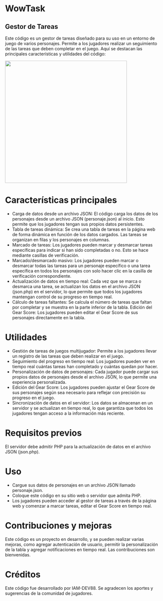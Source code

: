 # WowTask
## Gestor de Tareas
Este código es un gestor de tareas diseñado para su uso en un entorno de juego de varios personajes. Permite a los jugadores realizar un seguimiento de las tareas que deben completar en el juego. Aquí se destacan las principales características y utilidades del código:

<img src="https://i.ibb.co/T0gyc7V/Captura-de-pantalla-2023-08-26-184458.png" width="400">

# Características principales
- Carga de datos desde un archivo JSON: El código carga los datos de los personajes desde un archivo JSON (personaje.json) al inicio. Esto permite que los jugadores tengan sus propios datos persistentes.
- Tabla de tareas dinámica: Se crea una tabla de tareas en la página web de forma dinámica en función de los datos cargados. Las tareas se organizan en filas y los personajes en columnas.
- Marcado de tareas: Los jugadores pueden marcar y desmarcar tareas específicas para indicar si han sido completadas o no. Esto se hace mediante casillas de verificación.
- Marcado/desmarcado masivo: Los jugadores pueden marcar o desmarcar todas las tareas para un personaje específico o una tarea específica en todos los personajes con solo hacer clic en la casilla de verificación correspondiente.
- Actualización de datos en tiempo real: Cada vez que se marca o desmarca una tarea, se actualizan los datos en el archivo JSON (json.php) en el servidor, lo que permite que todos los jugadores mantengan control de su progreso en tiempo real.
- Cálculo de tareas faltantes: Se calcula el número de tareas que faltan por completar y se muestra en la parte inferior de la tabla.
Edición del Gear Score: Los jugadores pueden editar el Gear Score de sus personajes directamente en la tabla.

# Utilidades
- Gestión de tareas de juegos multijugador: Permite a los jugadores llevar un registro de las tareas que deben realizar en el juego.
- Seguimiento del progreso en tiempo real: Los jugadores pueden ver en tiempo real cuántas tareas han completado y cuántas quedan por hacer.
- Personalización de datos de personajes: Cada jugador puede cargar sus propios datos de personajes desde el archivo JSON, lo que permite una experiencia personalizada.
- Edición del Gear Score: Los jugadores pueden ajustar el Gear Score de sus personajes según sea necesario para reflejar con precisión su progreso en el juego.
- Sincronización de datos en el servidor: Los datos se almacenan en un servidor y se actualizan en tiempo real, lo que garantiza que todos los jugadores tengan acceso a la información más reciente.

# Requisitos previos
El servidor debe admitir PHP para la actualización de datos en el archivo JSON (json.php).

# Uso
- Cargue sus datos de personajes en un archivo JSON llamado personaje.json.
- Coloque este código en su sitio web o servidor que admita PHP.
- Los jugadores pueden acceder al gestor de tareas a través de la página web y comenzar a marcar tareas, editar el Gear Score en tiempo real.

# Contribuciones y mejoras
Este código es un proyecto en desarrollo, y se pueden realizar varias mejoras, como agregar autenticación de usuario, permitir la personalización de la tabla y agregar notificaciones en tiempo real. Las contribuciones son bienvenidas.

# Créditos
Este código fue desarrollado por IAM-DEV88. Se agradecen los aportes y sugerencias de la comunidad de jugadores.